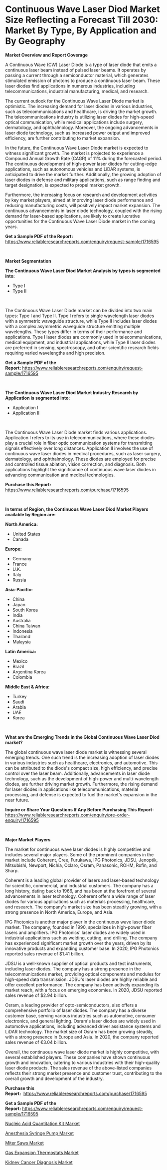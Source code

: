 <p><h1>Continuous Wave Laser Diod Market Size Reflecting a Forecast Till 2030: Market By Type, By Application and By Geography</h1></p><p><strong>Market Overview and Report Coverage</strong></p>
<p><p>A Continuous Wave (CW) Laser Diode is a type of laser diode that emits a continuous laser beam instead of pulsed laser beams. It operates by passing a current through a semiconductor material, which generates stimulated emission of photons to produce a continuous laser beam. These laser diodes find applications in numerous industries, including telecommunications, industrial manufacturing, medical, and research.</p><p>The current outlook for the Continuous Wave Laser Diode market is optimistic. The increasing demand for laser diodes in various industries, such as telecommunications and healthcare, is driving the market growth. The telecommunications industry is utilizing laser diodes for high-speed optical communication, while medical applications include surgery, dermatology, and ophthalmology. Moreover, the ongoing advancements in laser diode technology, such as increased power output and improved efficiency, are further contributing to market expansion.</p><p>In the future, the Continuous Wave Laser Diode market is expected to witness significant growth. The market is projected to experience a Compound Annual Growth Rate (CAGR) of 11% during the forecasted period. The continuous development of high-power laser diodes for cutting-edge applications, such as autonomous vehicles and LiDAR systems, is anticipated to drive the market further. Additionally, the growing adoption of laser diodes in defense and military applications, such as range finding and target designation, is expected to propel market growth.</p><p>Furthermore, the increasing focus on research and development activities by key market players, aimed at improving laser diode performance and reducing manufacturing costs, will positively impact market expansion. The continuous advancements in laser diode technology, coupled with the rising demand for laser-based applications, are likely to create lucrative opportunities for the Continuous Wave Laser Diode market in the coming years.</p></p>
<p><strong>Get a Sample PDF of the Report:</strong> <a href="https://www.reliableresearchreports.com/enquiry/request-sample/1716595">https://www.reliableresearchreports.com/enquiry/request-sample/1716595</a></p>
<p>&nbsp;</p>
<p><strong>Market Segmentation</strong></p>
<p><strong>The Continuous Wave Laser Diod Market Analysis by types is segmented into:</strong></p>
<p><ul><li>Type I</li><li>Type II</li></ul></p>
<p>&nbsp;</p>
<p><p>The Continuous Wave Laser Diode market can be divided into two main types: Type I and Type II. Type I refers to single wavelength laser diodes with a symmetric waveguide structure, while Type II includes laser diodes with a complex asymmetric waveguide structure emitting multiple wavelengths. These types differ in terms of their performance and applications. Type I laser diodes are commonly used in telecommunications, medical equipment, and industrial applications, while Type II laser diodes are preferred in sensing, spectroscopy, and other scientific research fields requiring varied wavelengths and high precision.</p></p>
<p><strong>Get a Sample PDF of the Report:</strong>&nbsp;<a href="https://www.reliableresearchreports.com/enquiry/request-sample/1716595">https://www.reliableresearchreports.com/enquiry/request-sample/1716595</a></p>
<p>&nbsp;</p>
<p><strong>The Continuous Wave Laser Diod Market Industry Research by Application is segmented into:</strong></p>
<p><ul><li>Application I</li><li>Application II</li></ul></p>
<p>&nbsp;</p>
<p><p>The Continuous Wave Laser Diode market finds various applications. Application I refers to its use in telecommunications, where these diodes play a crucial role in fiber optic communication systems for transmitting signals effectively over long distances. Application II involves the use of continuous wave laser diodes in medical procedures, such as laser surgery, dermatology, and ophthalmology. These diodes are employed for precise and controlled tissue ablation, vision correction, and diagnosis. Both applications highlight the significance of continuous wave laser diodes in advancing communication and medical technologies.</p></p>
<p><strong>Purchase this Report:</strong>&nbsp; <a href="https://www.reliableresearchreports.com/purchase/1716595">https://www.reliableresearchreports.com/purchase/1716595</a></p>
<p>&nbsp;</p>
<p><strong>In terms of Region, the Continuous Wave Laser Diod Market Players available by Region are:</strong></p>
<p>
    <p> <strong> North America: </strong>
        <ul>
            <li>United States</li>
            <li>Canada</li>
        </ul>
        </p> 
    <p> <strong> Europe: </strong>
        <ul>
            <li>Germany</li>
            <li>France</li>
            <li>U.K.</li>
            <li>Italy</li>
            <li>Russia</li>
        </ul>
        </p> 
    <p> <strong> Asia-Pacific: </strong>
        <ul>
            <li>China</li>
            <li>Japan</li>
            <li>South Korea</li>
            <li>India</li>
            <li>Australia</li>
            <li>China Taiwan</li>
            <li>Indonesia</li>
            <li>Thailand</li>
            <li>Malaysia</li>
        </ul>
        </p> 
    <p> <strong> Latin America: </strong>
        <ul>
            <li>Mexico</li>
            <li>Brazil</li>
            <li>Argentina Korea</li>
            <li>Colombia</li>
        </ul>
        </p> 
    <p> <strong> Middle East & Africa: </strong>
        <ul>
            <li>Turkey</li>
            <li>Saudi</li>
            <li>Arabia</li>
            <li>UAE</li>
            <li>Korea</li>
        </ul>
    </p>
    </p>
<p>&nbsp;</p>
<p><strong>What are the Emerging Trends in the Global Continuous Wave Laser Diod market?</strong></p>
<p><p>The global continuous wave laser diode market is witnessing several emerging trends. One such trend is the increasing adoption of laser diodes in various industries such as healthcare, electronics, and automotive. This can be attributed to the diode's compact size, high efficiency, and precise control over the laser beam. Additionally, advancements in laser diode technology, such as the development of high-power and multi-wavelength diodes, are further driving market growth. Furthermore, the rising demand for laser diodes in applications like telecommunications, material processing, and defense is expected to fuel the market's expansion in the near future.</p></p>
<p><strong>Inquire or Share Your Questions If Any Before Purchasing This Report</strong>- <a href="https://www.reliableresearchreports.com/enquiry/pre-order-enquiry/1716595">https://www.reliableresearchreports.com/enquiry/pre-order-enquiry/1716595</a></p>
<p>&nbsp;</p>
<p><strong>Major Market Players</strong></p>
<p><p>The market for continuous wave laser diodes is highly competitive and includes several major players. Some of the prominent companies in the market include Coherent, Cree, Furukawa, IPG Photonics, JDSU, Jenoptik, Mitsubishi, Newport, Nichia, Oclaro, Osram, Panasonic, ROHM, Rofin, and Sharp.</p><p>Coherent is a leading global provider of lasers and laser-based technology for scientific, commercial, and industrial customers. The company has a long history, dating back to 1966, and has been at the forefront of several advancements in laser technology. Coherent offers a wide range of laser diodes for various applications such as materials processing, healthcare, and research. The company's market size has been steadily growing, with a strong presence in North America, Europe, and Asia.</p><p>IPG Photonics is another major player in the continuous wave laser diode market. The company, founded in 1990, specializes in high-power fiber lasers and amplifiers. IPG Photonics' laser diodes are widely used in industrial applications such as welding, cutting, and drilling. The company has experienced significant market growth over the years, driven by its innovative products and expanding customer base. In 2020, IPG Photonics reported sales revenue of $1.41 billion.</p><p>JDSU is a well-known supplier of optical products and test instruments, including laser diodes. The company has a strong presence in the telecommunications market, providing optical components and modules for high-speed data transmission. JDSU's laser diodes are highly reliable and offer excellent performance. The company has been actively expanding its market reach, with a focus on emerging economies. In 2020, JDSU reported sales revenue of $2.94 billion.</p><p>Osram, a leading provider of opto-semiconductors, also offers a comprehensive portfolio of laser diodes. The company has a diverse customer base, serving various industries such as automotive, consumer electronics, and general lighting. Osram's laser diodes are widely used in automotive applications, including advanced driver assistance systems and LiDAR technology. The market size of Osram has been growing steadily, with a strong presence in Europe and Asia. In 2020, the company reported sales revenue of €3.04 billion.</p><p>Overall, the continuous wave laser diode market is highly competitive, with several established players. These companies have shown continuous growth and innovation, catering to various industries with their high-quality laser diode products. The sales revenue of the above-listed companies reflects their strong market presence and customer trust, contributing to the overall growth and development of the industry.</p></p>
<p><strong>Purchase this Report:</strong>&nbsp;&nbsp;<a href="https://www.reliableresearchreports.com/purchase/1716595">https://www.reliableresearchreports.com/purchase/1716595</a></p>
<p></p>
<p><strong>Get a Sample PDF of the Report:</strong>&nbsp;<a href="https://www.reliableresearchreports.com/enquiry/request-sample/1716595">https://www.reliableresearchreports.com/enquiry/request-sample/1716595</a></p>
<p><p><a href="https://medium.com/@dannyharber1978/nucleic-acid-quantitation-kit-market-comprehensive-assessment-by-type-application-and-geography-9bf9804eeea2">Nucleic Acid Quantitation Kit Market</a></p><p><a href="https://www.linkedin.com/pulse/anesthesia-syringe-pump-market-insights-players-forecast-till-fz3mc/">Anesthesia Syringe Pump Market</a></p><p><a href="https://github.com/merzlyukov93/Market-Research-Report-List-1/blob/main/miter-saws-market.md">Miter Saws Market</a></p><p><a href="https://github.com/melchekhinf/Market-Research-Report-List-1/blob/main/gas-expansion-thermostats-market.md">Gas Expansion Thermostats Market</a></p><p><a href="https://www.linkedin.com/pulse/kidney-cancer-diagnosis-market-share-amp-new-trends-analysis-oxf0c/">Kidney Cancer Diagnosis Market</a></p></p>